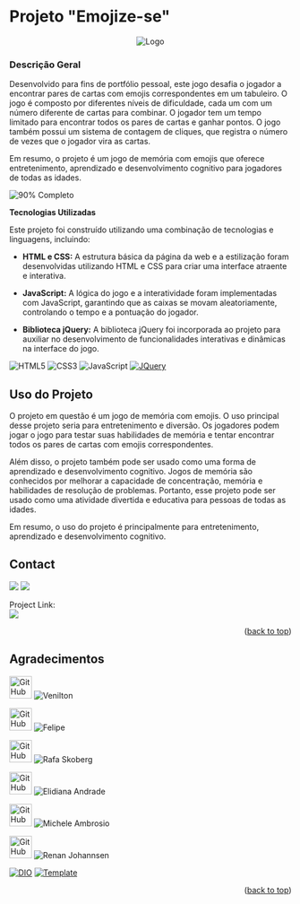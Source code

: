 <a name="readme-top"></a>

# Projeto "Emojize-se"

<div align="center">
 <img src="./src/imgs/cover.png" alt="Logo">
  </a>
</div>

### **Descrição Geral**
 Desenvolvido para fins de portfólio pessoal, este jogo desafia o jogador a encontrar pares de cartas com emojis correspondentes em um tabuleiro. O jogo é composto por diferentes níveis de dificuldade, cada um com um número diferente de cartas para combinar. O jogador tem um tempo limitado para encontrar todos os pares de cartas e ganhar pontos. O jogo também possui um sistema de contagem de cliques, que registra o número de vezes que o jogador vira as cartas.
 
 Em resumo, o projeto é um jogo de memória com emojis que oferece entretenimento, aprendizado e desenvolvimento cognitivo para jogadores de todas as idades.

 ![90% Completo](https://img.shields.io/badge/NOTA:%20PROGRESSO-90-76B900?style=for-the-badge&logo=&logoColor=white)


**Tecnologias Utilizadas**

Este projeto foi construído utilizando uma combinação de tecnologias e linguagens, incluindo:

- **HTML e CSS:** A estrutura básica da página da web e a estilização foram desenvolvidas utilizando HTML e CSS para criar uma interface atraente e interativa.

- **JavaScript:** A lógica do jogo e a interatividade foram implementadas com JavaScript, garantindo que as caixas se movam aleatoriamente, controlando o tempo e a pontuação do jogador.

- **Biblioteca jQuery:** A biblioteca jQuery foi incorporada ao projeto para auxiliar no desenvolvimento de funcionalidades interativas e dinâmicas na interface do jogo.

![HTML5][HTML5.com] ![CSS3][CSS3.com] ![JavaScript][js.com] [![JQuery][JQuery.com]][JQuery-url]


## **Uso do Projeto**

O projeto em questão é um jogo de memória com emojis. O uso principal desse projeto seria para entretenimento e diversão. Os jogadores podem jogar o jogo para testar suas habilidades de memória e tentar encontrar todos os pares de cartas com emojis correspondentes.

Além disso, o projeto também pode ser usado como uma forma de aprendizado e desenvolvimento cognitivo. Jogos de memória são conhecidos por melhorar a capacidade de concentração, memória e habilidades de resolução de problemas. Portanto, esse projeto pode ser usado como uma atividade divertida e educativa para pessoas de todas as idades.

Em resumo, o uso do projeto é principalmente para entretenimento, aprendizado e desenvolvimento cognitivo.

<!-- LICENSE -->
<!-- ## License

Distributed under the MIT License. See `LICENSE.txt` for more information.

<p align="right">(<a href="#readme-top">back to top</a>)</p> -->



<!-- CONTACT -->
## Contact

<a href = "frankmcdias@gmail.com"><img src="https://img.shields.io/badge/-Gmail-%23931?style=for-the-badge&logo=gmail&logoColor=white" target="_blank"></a> <a href="https://www.linkedin.com/in/franklinmacedodias" target="_blank"><img src="https://img.shields.io/badge/-LinkedIn-%230077B5?style=for-the-badge&logo=linkedin&logoColor=white" target="_blank"></a> 


Project Link:<br><a href="https://github.com/Frankdias92/Projeto-Emojize-Se" target="_blank"><img src="https://img.shields.io/badge/-Projeto%20Emojize%20--%20Se-000?style=for-the-badge&logo=github&logoColor=white" target="_blank"></a>

<p align="right">(<a href="#readme-top">back to top</a>)</p>


<!-- ACKNOWLEDGMENTS -->
## Agradecimentos

<img src="https://avatars.githubusercontent.com/u/730492?v=4" alt="GitHub" style="width:40px; height:40px;"/> ![Venilton] 

<img src="https://avatars.githubusercontent.com/u/37452836?v=4" alt="GitHub" style="width:40px; height:40px;"/> ![Felipe] 

<img src="https://avatars.githubusercontent.com/u/2331058?v=4" alt="GitHub" style="width:40px; height:40px;"/> ![Rafa Skoberg] 

<img src="https://avatars.githubusercontent.com/u/97471199?v=4" alt="GitHub" style="width:40px; height:40px;"/> ![Elidiana Andrade] 

<img src="https://avatars.githubusercontent.com/u/55519539?v=4" alt="GitHub" style="width:40px; height:40px;"/> ![Michele Ambrosio]

<img src="https://avatars.githubusercontent.com/u/3266640?v=4" alt="GitHub" style="width:40px; height:40px;"/> ![Renan Johannsen] 

[![DIO][DIO.com]][DIO.url] [![Template][Template.com]][Template.url]


<p align="right">(<a href="#readme-top">back to top</a>)</p>




<!-- MARKDOWN LINKS & IMAGES -->
<!-- https://www.markdownguide.org/basic-syntax/#reference-style-links -->
[license-shield]: https://img.shields.io/github/license/othneildrew/Best-README-Template.svg?style=for-the-badge
[license-url]: https://github.com/othneildrew/Best-README-Template/blob/master/LICENSE.txt
[linkedin-shield]: https://img.shields.io/badge/-LinkedIn-black.svg?style=for-the-badge&logo=linkedin&colorB=555
[linkedin-url]: https://linkedin.com/in/othneildrew
[product-screenshot]: images/screenshot.png
[HTML5.com]: https://img.shields.io/badge/HTML5-000?style=for-the-badge&logo=html5
[CSS3.com]: https://img.shields.io/badge/CSS3-000?style=for-the-badge&logo=css3&logoColor=264CE4
[js.com]: https://img.shields.io/badge/JavaScript-000?style=for-the-badge&logo=javascript
[JQuery.com]: https://img.shields.io/badge/jQuery-0769AD?style=for-the-badge&logo=jquery&logoColor=white
[JQuery-url]: https://jquery.com 
[Renan Johannsen]: https://img.shields.io/badge/Renan%20Johannsen-Software%20Engineer%20Lead-fff?style=for-the-badge
[Michele Ambrosio]: https://img.shields.io/badge/Michele%20Ambrosio-Developer%20Front%20End-fff?style=for-the-badge
[Elidiana Andrade]: https://img.shields.io/badge/Elidiana%20Andrade-Developer%20Web-fff?style=for-the-badge
[Rafa Skoberg]: https://img.shields.io/badge/Rafa%20Skoberg-Game%20Development%20Expert-fff?style=for-the-badge
[Felipe]: https://img.shields.io/badge/Felipe%20Silva%20Aguiar-Tech%20Education%20at%20DIO-fff?style=for-the-badge
[Venilton]: https://img.shields.io/badge/Felipe%20Silva%20Aguiar-Tech%20Education%20Lead%20at%20DIO-fff?style=for-the-badge
[Template.com]: https://img.shields.io/badge/Best%20README%20Template-fff?style=for-the-badge&
[Template.url]: https://github.com/othneildrew/Best-README-Template/blob/master/README.md
[DIO.com]: https://img.shields.io/badge/DIO%20--%20digital%20innovation%20one-058?style=for-the-badge&
[DIO.url]: https://web.dio.me/home